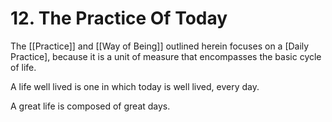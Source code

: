 # 12. The Practice Of Today
The [[Practice]] and [[Way of Being]] outlined herein focuses on a [Daily Practice], because it is a unit of measure that encompasses the basic cycle of life. 

A life well lived is one in which today is well lived, every day. 

A great life is composed of great days. 
